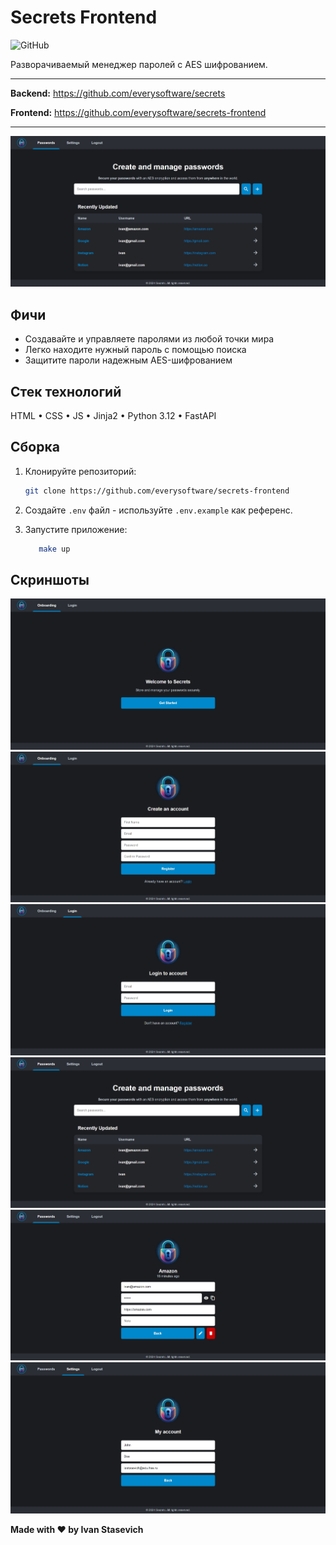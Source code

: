 # Secrets Frontend

![GitHub](https://img.shields.io/github/license/everysoftware/secrets-frontend)

Разворачиваемый менеджер паролей с AES шифрованием.

---

**Backend:** https://github.com/everysoftware/secrets

**Frontend:** https://github.com/everysoftware/secrets-frontend

---

![Main Page](assets/main_page.png)

## Фичи

* Создавайте и управляете паролями из любой точки мира
* Легко находите нужный пароль с помощью поиска
* Защитите пароли надежным AES-шифрованием

## Стек технологий

HTML • CSS • JS • Jinja2 • Python 3.12 • FastAPI

## Сборка

1. Клонируйте репозиторий:

    ```bash
    git clone https://github.com/everysoftware/secrets-frontend
    ```
2. Создайте `.env` файл - используйте `.env.example` как референс.

3. Запустите приложение:

   ```bash
      make up
   ```

## Скриншоты

![Get Started](assets/get_started.png)
![Registration](assets/registration.png)
![Login](assets/login.png)
![Main Page](assets/main_page.png)
![Password](assets/password.png)
![Profile](assets/profile.png)

**Made with ❤️ by Ivan Stasevich**
